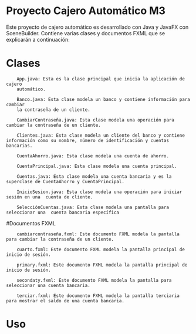 # Proyecto Cajero Automático M3
Este proyecto de cajero automático es desarrollado con Java y JavaFX con SceneBuilder.
Contiene varias clases y documentos FXML que se explicarán a continuación:
# Clases       

        App.java: Esta es la clase principal que inicia la aplicación de cajero 
        automático.
        
        Banco.java: Esta clase modela un banco y contiene información para cambiar
        la contraseña de un cliente.
        
        CambiarContraseña.java: Esta clase modela una operación para cambiar la contraseña de un cliente.
        
        Clientes.java: Esta clase modela un cliente del banco y contiene información como su nombre, número de identificación y cuentas bancarias.
        
        CuentaAhorro.java: Esta clase modela una cuenta de ahorro.
        
        CuentaPrincipal.java: Esta clase modela una cuenta principal.
        
        Cuentas.java: Esta clase modela una cuenta bancaria y es la superclase de CuentaAhorro y CuentaPrincipal.
        
        InicioSesion.java: Esta clase modela una operación para iniciar sesión en una  cuenta de cliente.
       
        SelecciónCuentas.java: Esta clase modela una pantalla para seleccionar una  cuenta bancaria específica
        
 #Documentos FXML
 
        cambiarcontraseña.fxml: Este documento FXML modela la pantalla para cambiar la contraseña de un cliente.
        
        cuarto.fxml: Este documento FXML modela la pantalla principal de inicio de sesión.
        
        primary.fxml: Este documento FXML modela la pantalla principal de inicio de sesión.
        
        secondaty.fxml: Este documento FXML modela la pantalla para seleccionar una cuenta bancaria.
        
        terciar.fxml: Este documento FXML modela la pantalla terciaria para mostrar el saldo de una cuenta bancaria.
        
# Uso
       
             
